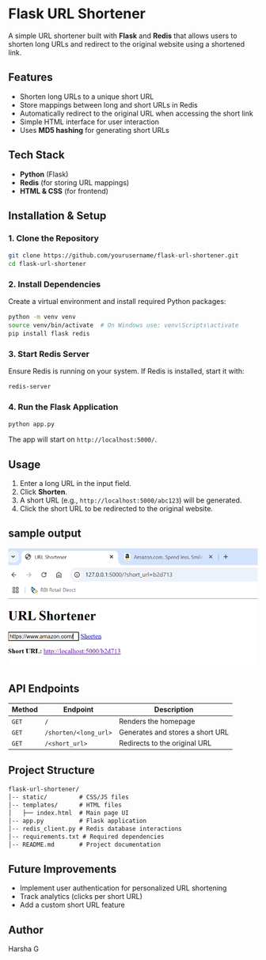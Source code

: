 # Flask URL Shortener

A simple URL shortener built with **Flask** and **Redis** that allows users to shorten long URLs and redirect to the original website using a shortened link.

## Features
- Shorten long URLs to a unique short URL
- Store mappings between long and short URLs in Redis
- Automatically redirect to the original URL when accessing the short link
- Simple HTML interface for user interaction
- Uses **MD5 hashing** for generating short URLs

## Tech Stack
- **Python** (Flask)
- **Redis** (for storing URL mappings)
- **HTML & CSS** (for frontend)

## Installation & Setup
### 1. Clone the Repository
```bash
git clone https://github.com/yourusername/flask-url-shortener.git
cd flask-url-shortener
```

### 2. Install Dependencies
Create a virtual environment and install required Python packages:
```bash
python -m venv venv
source venv/bin/activate  # On Windows use: venv\Scripts\activate
pip install flask redis
```

### 3. Start Redis Server
Ensure Redis is running on your system. If Redis is installed, start it with:
```bash
redis-server
```

### 4. Run the Flask Application
```bash
python app.py
```
The app will start on `http://localhost:5000/`.

## Usage
1. Enter a long URL in the input field.
2. Click **Shorten**.
3. A short URL (e.g., `http://localhost:5000/abc123`) will be generated.
4. Click the short URL to be redirected to the original website.

## sample output
![img.png](img.png)

## API Endpoints
| Method | Endpoint                | Description                     |
|--------|-------------------------|---------------------------------|
| `GET`  | `/`                     | Renders the homepage            |
| `GET`  | `/shorten/<long_url>`   | Generates and stores a short URL |
| `GET`  | `/<short_url>`          | Redirects to the original URL  |

## Project Structure
```
flask-url-shortener/
│-- static/         # CSS/JS files
│-- templates/      # HTML files
│   ├── index.html  # Main page UI
│-- app.py          # Flask application
│-- redis_client.py # Redis database interactions
│-- requirements.txt # Required dependencies
│-- README.md       # Project documentation
```

## Future Improvements
- Implement user authentication for personalized URL shortening
- Track analytics (clicks per short URL)
- Add a custom short URL feature



## Author
Harsha G


